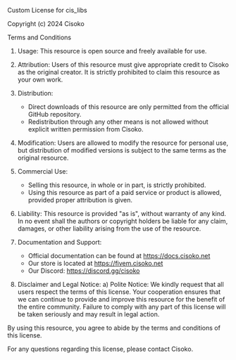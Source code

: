 Custom License for cis_libs

Copyright (c) 2024 Cisoko

Terms and Conditions

1. Usage: This resource is open source and freely available for use.

2. Attribution: Users of this resource must give appropriate credit to Cisoko as the original creator. 
   It is strictly prohibited to claim this resource as your own work.

3. Distribution: 
   - Direct downloads of this resource are only permitted from the official GitHub repository.
   - Redistribution through any other means is not allowed without explicit written permission from Cisoko.

4. Modification: Users are allowed to modify the resource for personal use, but distribution of 
   modified versions is subject to the same terms as the original resource.

5. Commercial Use: 
   - Selling this resource, in whole or in part, is strictly prohibited.
   - Using this resource as part of a paid service or product is allowed, provided proper attribution is given.

6. Liability: This resource is provided "as is", without warranty of any kind. In no event shall 
   the authors or copyright holders be liable for any claim, damages, or other liability arising 
   from the use of the resource.

7. Documentation and Support: 
   - Official documentation can be found at https://docs.cisoko.net
   - Our store is located at https://fivem.cisoko.net
   - Our Discord: https://discord.gg/cisoko

9. Disclaimer and Legal Notice:
   a) Polite Notice: We kindly request that all users respect the terms of this license. Your cooperation 
      ensures that we can continue to provide and improve this resource for the benefit of the entire community.
      Failure to comply with any part of this license will be taken seriously and may result in 
      legal action.

By using this resource, you agree to abide by the terms and conditions of this license.

For any questions regarding this license, please contact Cisoko.